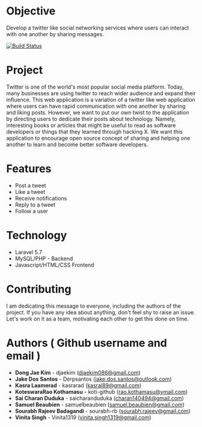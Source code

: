 # Objective
Develop a twitter like social networking services where users can interact with one another by sharing messages.

[![Build Status](https://travis-ci.com/q-flux/SOEN341.svg?branch=master)](https://travis-ci.com/q-flux/SOEN341)

# Project

Twitter is one of the world's most popular social media platform. Today, many businesses are using twitter to reach wider audience and expand their influence. This web application is a variation of a twitter like web application where users can have rapid communication with one another by sharing and liking posts. However, we want to put our own twist to the application by directing users to dedicate their posts about technology. Namely, interesting books or articles that might be useful to read as software developers or things that they learned through hacking X. We want this application to encourage open source concept of  sharing  and helping one another to learn and become better software developers.

# Features

*  Post a tweet
*  Like a tweet
*  Receive notifications
*  Reply to a tweet
*  Follow a user

# Technology

* Laravel 5.7
* MySQL/PHP - Backend
* Javascript/HTML/CSS  Frontend


# Contributing

I am dedicating this message to everyone, including the authors of the project. If you have any idea about anything, don't feel shy to raise an issue. Let's work on it as a team, motivating each other to get this done on time. 

# Authors ( Github username and email )

* **Dong Jae Kim** - djaekim (djaekim086@gmail.com)
* **Jake Dos Santos** - Derpsantos (jake.dos.santos@outlook.com)
* **Kasra Laamerad** - kasrarad (kasral89@gmail.com)
* **KoteswaraRao Kothamasu** - koti-github (rao.kothamasu@ymail.com)
* **Sai Charan Duduka** - saicharanduduka (charan140494@gmail.com)
* **Samuel Beaubien** - samuelbeaubien (samuel.beaubien@gmail.com)
* **Sourabh Rajeev Badagandi** - sourabh-rb (sourabh.rajeev@gmail.com)
* **Vinita Singh** - Vinita1319 (vinita.singh1319@gmail.com)


